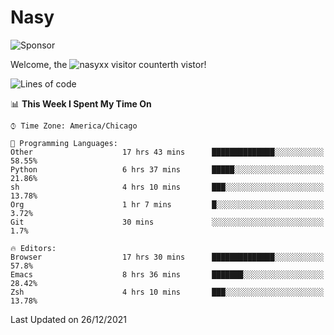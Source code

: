 # Nasy

<!--
<p align="center">
<img height="200" src="https://github-readme-stats.vercel.app/api?username=nasyxx&count_private=true&show_icons=true&theme=dracula&include_all_commits=true"/>
<img height="200" src="https://github-readme-stats.vercel.app/api/top-langs/?username=nasyxx&theme=dracula&hide=html,jupyter+notebook&count_private=true&show_icons=true"/>
</p>

  
----------------
-->

![Sponsor](https://img.shields.io/static/v1.svg?label=Sponsor&message=%E2%9D%A4&logo=GitHub&style=flat&color=pink)
 
Welcome, the ![nasyxx visitor counter](https://count.getloli.com/get/@nasyxx?theme=rule34)th vistor!
 
<!--START_SECTION:waka-->
![Lines of code](https://img.shields.io/badge/From%20Hello%20World%20I%27ve%20Written-5%20Million%20lines%20of%20code-blue)

📊 **This Week I Spent My Time On** 

```text
⌚︎ Time Zone: America/Chicago

💬 Programming Languages: 
Other                    17 hrs 43 mins      ██████████████░░░░░░░░░░░   58.55% 
Python                   6 hrs 37 mins       █████░░░░░░░░░░░░░░░░░░░░   21.86% 
sh                       4 hrs 10 mins       ███░░░░░░░░░░░░░░░░░░░░░░   13.78% 
Org                      1 hr 7 mins         █░░░░░░░░░░░░░░░░░░░░░░░░   3.72% 
Git                      30 mins             ░░░░░░░░░░░░░░░░░░░░░░░░░   1.7%

🔥 Editors: 
Browser                  17 hrs 30 mins      ██████████████░░░░░░░░░░░   57.8% 
Emacs                    8 hrs 36 mins       ███████░░░░░░░░░░░░░░░░░░   28.42% 
Zsh                      4 hrs 10 mins       ███░░░░░░░░░░░░░░░░░░░░░░   13.78%

```


 Last Updated on 26/12/2021
<!--END_SECTION:waka-->

<!-- ![visitors](https://visitor-badge.laobi.icu/badge?page_id=nasyxx.nasyxx) -->
